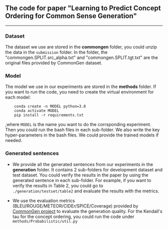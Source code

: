 ## The code for paper "Learning to Predict Concept Ordering for Common Sense Generation"
***
### Dataset
The dataset we use are stored in the **commongen** folder, you could unzip the data in the `submission` folder. In the folder, the "commongen.SPLIT.src_alpha.txt" and "commongen.SPLIT.tgt.txt" are the original files provided by CommonGen dataset.
### Model
The model we use in our experiments are stored in the **methods** folder. If you want to run the code, you need to create the virtual environment for each model:
```
    conda create -n MODEL python=3.8
    conda activate MODEL
    pip install -r requirements.txt
```
,where `MODEL` is the name you want to do the corrsponding experiment.
Then you could run the bash files in each sub-folder. We also write the key hyper-parameters in the bash files. We could provide the trained models if needed. 
### Generated sentences
*  We provide all the generated sentences from our experiments in the **generation** folder. It contains 2 sub-folders for development dataset and test dataset. You could verify the results in the paper by using the generated sentence in each sub-folder. For example, if you want to verify the results in Table 2, you could go to `./generation/testset/table2` and evaluate the results with the metrics.

* We use the evaluation metrics (BLEU/ROUGE/METEOR/CIDEr/SPICE/Coverage) provided by [CommonGen project](https://github.com/INK-USC/CommonGen) to evaluate the generation quality. For the Kendall's tau for the concept ordering, you could run the code under `methods/Probabilistic/util.py`

